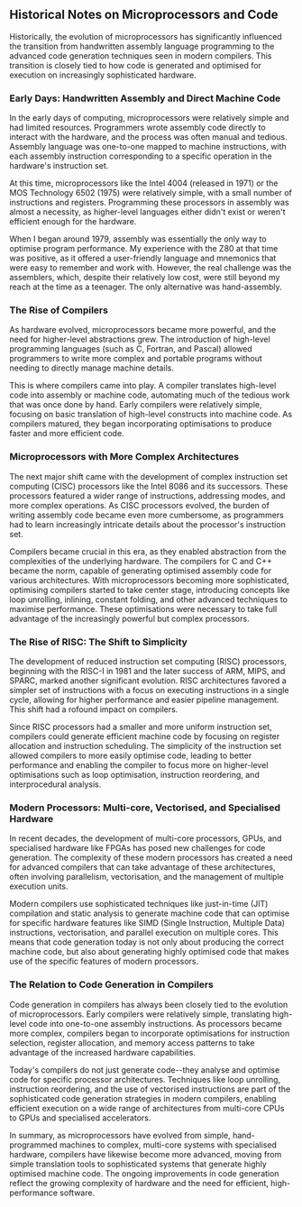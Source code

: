 
## Historical Notes on Microprocessors and Code

Historically, the evolution of microprocessors has significantly influenced the transition from
handwritten assembly language programming to the advanced code generation techniques seen in
modern compilers. This transition is closely tied to how code is generated and optimised for
execution on increasingly sophisticated hardware.


### Early Days: Handwritten Assembly and Direct Machine Code

In the early days of computing, microprocessors were relatively simple and had limited resources.
Programmers wrote assembly code directly to interact with the hardware, and the process was often
manual and tedious. Assembly language was one-to-one mapped to machine instructions, with each
assembly instruction corresponding to a specific operation in the hardware's instruction set.

At this time, microprocessors like the Intel 4004 (released in 1971) or the MOS Technology 6502
(1975) were relatively simple, with a small number of instructions and registers. Programming these
processors in assembly was almost a necessity, as higher-level languages either didn't exist or
weren't efficient enough for the hardware.

When I began around 1979, assembly was essentially the only way to optimise program performance.
My experience with the Z80 at that time was positive, as it offered a user-friendly language and
mnemonics that were easy to remember and work with. However, the real challenge was the assemblers,
which, despite their relatively low cost, were still beyond my reach at the time as a teenager.
The only alternative was hand-assembly.


### The Rise of Compilers

As hardware evolved, microprocessors became more powerful, and the need for higher-level abstractions
grew. The introduction of high-level programming languages (such as C, Fortran, and Pascal) allowed
programmers to write more complex and portable programs without needing to directly manage machine
details.

This is where compilers came into play. A compiler translates high-level code into assembly or
machine code, automating much of the tedious work that was once done by hand. Early compilers were
relatively simple, focusing on basic translation of high-level constructs into machine code. As
compilers matured, they began incorporating optimisations to produce faster and more efficient code.


### Microprocessors with More Complex Architectures

The next major shift came with the development of complex instruction set computing (CISC) processors
like the Intel 8086 and its successors. These processors featured a wider range of instructions,
addressing modes, and more complex operations. As CISC processors evolved, the burden of writing
assembly code became even more cumbersome, as programmers had to learn increasingly intricate details
about the processor's instruction set.

Compilers became crucial in this era, as they enabled abstraction from the complexities of the
underlying hardware. The compilers for C and C++ became the norm, capable of generating optimised
assembly code for various architectures. With microprocessors becoming more sophisticated, optimising
compilers started to take center stage, introducing concepts like loop unrolling, inlining, constant
folding, and other advanced techniques to maximise performance. These optimisations were necessary
to take full advantage of the increasingly powerful but complex processors.


### The Rise of RISC: The Shift to Simplicity

The development of reduced instruction set computing (RISC) processors, beginning with the RISC-I in
1981 and the later success of ARM, MIPS, and SPARC, marked another significant evolution. RISC
architectures favored a simpler set of instructions with a focus on executing instructions in a
single cycle, allowing for higher performance and easier pipeline management. This shift had a 
rofound impact on compilers.

Since RISC processors had a smaller and more uniform instruction set, compilers could generate efficient
machine code by focusing on register allocation and instruction scheduling. The simplicity of the
instruction set allowed compilers to more easily optimise code, leading to better performance and
enabling the compiler to focus more on higher-level optimisations such as loop optimisation,
instruction reordering, and interprocedural analysis.


### Modern Processors: Multi-core, Vectorised, and Specialised Hardware

In recent decades, the development of multi-core processors, GPUs, and specialised hardware like FPGAs
has posed new challenges for code generation. The complexity of these modern processors has created a
need for advanced compilers that can take advantage of these architectures, often involving parallelism,
vectorisation, and the management of multiple execution units.

Modern compilers use sophisticated techniques like just-in-time (JIT) compilation and static analysis
to generate machine code that can optimise for specific hardware features like SIMD (Single Instruction,
Multiple Data) instructions, vectorisation, and parallel execution on multiple cores. This means that
code generation today is not only about producing the correct machine code, but also about generating
highly optimised code that makes use of the specific features of modern processors.


### The Relation to Code Generation in Compilers

Code generation in compilers has always been closely tied to the evolution of microprocessors. Early
compilers were relatively simple, translating high-level code into one-to-one assembly instructions.
As processors became more complex, compilers began to incorporate optimisations for instruction selection,
register allocation, and memory access patterns to take advantage of the increased hardware capabilities.

Today's compilers do not just generate code--they analyse and optimise code for specific processor
architectures. Techniques like loop unrolling, instruction reordering, and the use of vectorised
instructions are part of the sophisticated code generation strategies in modern compilers, enabling
efficient execution on a wide range of architectures from multi-core CPUs to GPUs and specialised
accelerators.

In summary, as microprocessors have evolved from simple, hand-programmed machines to complex, multi-core
systems with specialised hardware, compilers have likewise become more advanced, moving from simple
translation tools to sophisticated systems that generate highly optimised machine code. The ongoing
improvements in code generation reflect the growing complexity of hardware and the need for efficient,
high-performance software.

